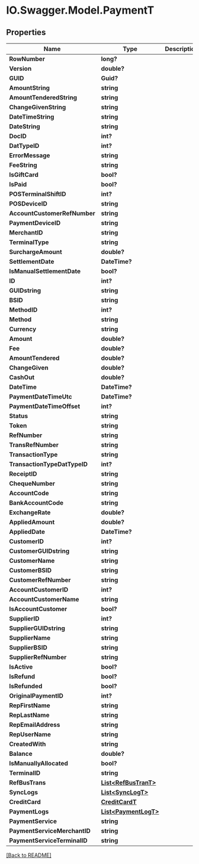 # IO.Swagger.Model.PaymentT
## Properties

Name | Type | Description | Notes
------------ | ------------- | ------------- | -------------
**RowNumber** | **long?** |  | [optional] 
**Version** | **double?** |  | [optional] 
**GUID** | **Guid?** |  | [optional] 
**AmountString** | **string** |  | [optional] 
**AmountTenderedString** | **string** |  | [optional] 
**ChangeGivenString** | **string** |  | [optional] 
**DateTimeString** | **string** |  | [optional] 
**DateString** | **string** |  | [optional] 
**DocID** | **int?** |  | [optional] 
**DatTypeID** | **int?** |  | [optional] 
**ErrorMessage** | **string** |  | [optional] 
**FeeString** | **string** |  | [optional] 
**IsGiftCard** | **bool?** |  | [optional] 
**IsPaid** | **bool?** |  | [optional] 
**POSTerminalShiftID** | **int?** |  | [optional] 
**POSDeviceID** | **string** |  | [optional] 
**AccountCustomerRefNumber** | **string** |  | [optional] 
**PaymentDeviceID** | **string** |  | [optional] 
**MerchantID** | **string** |  | [optional] 
**TerminalType** | **string** |  | [optional] 
**SurchargeAmount** | **double?** |  | [optional] 
**SettlementDate** | **DateTime?** |  | [optional] 
**IsManualSettlementDate** | **bool?** |  | [optional] 
**ID** | **int?** |  | [optional] 
**GUIDstring** | **string** |  | [optional] 
**BSID** | **string** |  | [optional] 
**MethodID** | **int?** |  | [optional] 
**Method** | **string** |  | [optional] 
**Currency** | **string** |  | [optional] 
**Amount** | **double?** |  | [optional] 
**Fee** | **double?** |  | [optional] 
**AmountTendered** | **double?** |  | [optional] 
**ChangeGiven** | **double?** |  | [optional] 
**CashOut** | **double?** |  | [optional] 
**DateTime** | **DateTime?** |  | [optional] 
**PaymentDateTimeUtc** | **DateTime?** |  | [optional] 
**PaymentDateTimeOffset** | **int?** |  | [optional] 
**Status** | **string** |  | [optional] 
**Token** | **string** |  | [optional] 
**RefNumber** | **string** |  | [optional] 
**TransRefNumber** | **string** |  | [optional] 
**TransactionType** | **string** |  | [optional] 
**TransactionTypeDatTypeID** | **int?** |  | [optional] 
**ReceiptID** | **string** |  | [optional] 
**ChequeNumber** | **string** |  | [optional] 
**AccountCode** | **string** |  | [optional] 
**BankAccountCode** | **string** |  | [optional] 
**ExchangeRate** | **double?** |  | [optional] 
**AppliedAmount** | **double?** |  | [optional] 
**AppliedDate** | **DateTime?** |  | [optional] 
**CustomerID** | **int?** |  | [optional] 
**CustomerGUIDstring** | **string** |  | [optional] 
**CustomerName** | **string** |  | [optional] 
**CustomerBSID** | **string** |  | [optional] 
**CustomerRefNumber** | **string** |  | [optional] 
**AccountCustomerID** | **int?** |  | [optional] 
**AccountCustomerName** | **string** |  | [optional] 
**IsAccountCustomer** | **bool?** |  | [optional] 
**SupplierID** | **int?** |  | [optional] 
**SupplierGUIDstring** | **string** |  | [optional] 
**SupplierName** | **string** |  | [optional] 
**SupplierBSID** | **string** |  | [optional] 
**SupplierRefNumber** | **string** |  | [optional] 
**IsActive** | **bool?** |  | [optional] 
**IsRefund** | **bool?** |  | [optional] 
**IsRefunded** | **bool?** |  | [optional] 
**OriginalPaymentID** | **int?** |  | [optional] 
**RepFirstName** | **string** |  | [optional] 
**RepLastName** | **string** |  | [optional] 
**RepEmailAddress** | **string** |  | [optional] 
**RepUserName** | **string** |  | [optional] 
**CreatedWith** | **string** |  | [optional] 
**Balance** | **double?** |  | [optional] 
**IsManuallyAllocated** | **bool?** |  | [optional] 
**TerminalID** | **string** |  | [optional] 
**RefBusTrans** | [**List&lt;RefBusTranT&gt;**](RefBusTranT.md) |  | [optional] 
**SyncLogs** | [**List&lt;SyncLogT&gt;**](SyncLogT.md) |  | [optional] 
**CreditCard** | [**CreditCardT**](CreditCardT.md) |  | [optional] 
**PaymentLogs** | [**List&lt;PaymentLogT&gt;**](PaymentLogT.md) |  | [optional] 
**PaymentService** | **string** |  | [optional] 
**PaymentServiceMerchantID** | **string** |  | [optional] 
**PaymentServiceTerminalID** | **string** |  | [optional] 

 [[Back to README]](../README.md)

